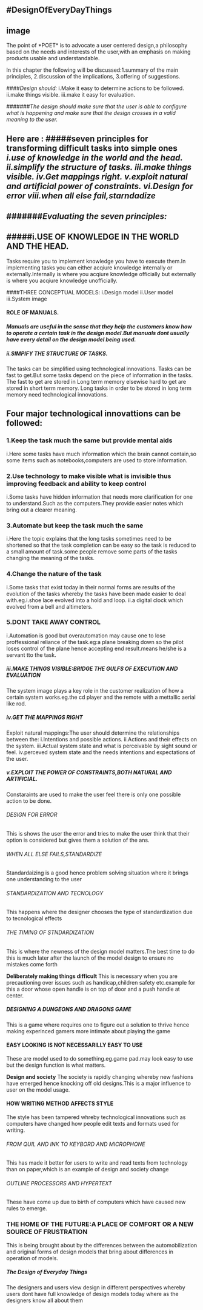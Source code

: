 #DesignOfEveryDayThings
---
image
---
<p>The point of  *POET*  is to advocate a user centered design,a  philosophy based on the needs and interests of the user,with an emphasis on making products usable and understandable.
</p>
In this chapter the following will be discussed:1.summary of the main principles,
                                                   2.discussion of the implications,
                                                   3.offering of suggestions.

####*Design should:*
                    i.Make it easy to determine actions to be followed.
                    ii.make things visible.
                    iii.make it easy for evaluation.
                    
#######*The design should make sure  that the user is able to configure what is happening and make sure that the design crosses in a valid meaning to the user.*

Here are :
#####seven principles for transforming difficult tasks into simple ones
                        *i.use of knowledge in the world and the head.*
                        *ii.simplify the structure of tasks.*
                        *iii.make things visible.*
                        *iv.Get mappings right.*
                        *v.exploit natural and artificial power of constraints.*
                        *vi.Design for error*
                        *viii.when all else fail,starndadize*
---
#######*Evaluating the seven principles:*
---
#####i.USE OF KNOWLEDGE IN THE WORLD AND THE HEAD.
---
Tasks require you to implement knowledge you have to execute them.In implementing tasks you can either acqiure knowledge internally or externally.Internally is where you acqiure knowledge officially but externally is where you acqiure knowledge unofficially.

####THREE CONCEPTUAL MODELS: 
             i.Design model
             ii.User model
             iii.System image
<h4>ROLE OF MANUALS.<h4>
<em>Manuals are useful in the sense that they help the customers know how to operate a certain task in the design model.But manuals dont usually have every detail on the design model being  used.</em>
<h5>ii.SIMPIFY THE STRUCTURE OF TASKS.</h5>
The tasks can be simplified using technological innovations.
Tasks can be fast to get.But some tasks depend on the piece of information in the tasks.
The fast to get are stored in Long term memory elsewise hard to get are  stored in short term memory.
Long tasks in order to be stored in long term memory need technological innovations.
<h2>Four major technological innovattions can be followed:</h2>
<h3>1.Keep the task much the same but provide mental aids</h3>
i.Here some tasks  have much information which the brain cannot contain,so some items such as notebooks,computers are used to store information.
<h3>2.Use technology to make visible what is invisible thus improving feedback  and ability to keep control</h3>
i.Some tasks have hidden information that needs more clarification for one to understand.Such as the computers.They provide easier notes which bring out a clearer meaning.
<h3>3.Automate but keep the task much the same</h3>
i.Here the topic explains that the long tasks sometimes need to be shortened so that the task completion can be easy so the task is reduced  to a small amount of task.some people remove some parts of the tasks changing the meaning of the tasks.
<h3>4.Change the nature of the task</h3>
i.Some tasks that exist today in their normal forms are results of the evolution of the tasks whereby the tasks have been made easier to deal with.eg.i.shoe lace evolved into a hold and loop.
                       ii.a digital clock which evolved from a bell and altimeters.
<h3>5.DONT TAKE AWAY CONTROL</h3>
i.Automation is good but overautomation may cause one to lose proffessional reliance of the task.eg:a plane breaking down so the pilot loses control of the plane hence accepting end result.means he/she is a servant tto the task.
<h5>iii.MAKE THINGS VISIBLE:BRIDGE THE GULFS OF EXECUTION AND EVALUATION</h5>
The system image plays a key role in the customer realization of how a certain system works.eg.the cd player and the remote with a mettallic aerial like rod.
<h5>iv.GET THE MAPPINGS RIGHT</h5>
Exploit natural mappings:The user should determine the relationships between the:
          i.Intentions and possible actions.
          ii.Actions and their effects on the system.
          iii.Actual system state and what is perceivable by sight sound or feel.
          iv.perceved system state and the needs intentions and expectations of the user.
<h5>v.EXPLOIT THE POWER OF CONSTRAINTS,BOTH NATURAL AND ARTIFICIAL.</h5>
Constaraints  are used to make the user feel there is only one possible action to be done.
<h6>DESIGN FOR ERROR</h6> 
This is shows the user the error and tries to make the user think that their option is considered but gives them a  solution of the ans.

<h6>WHEN ALL ELSE FAILS,STANDARDIZE</h6>
Standardaizing is a good  hence problem solving situation where it brings  one understanding to the user

<h6>STANDARDIZATION AND TECNOLOGY</h6>
This happens where the designer chooses the type of standardization due to tecnological effects

<h6>THE TIMING OF STNDARDIZATION</h6>
This is where the newness of the design model matters.The best time to do this is much later after the launch of the model design to ensure no mistakes come forth

<b>Deliberately making things difficult</b>
This is necessary when you are precautioning over issues such as handicap,children safety etc.example for this a door whose open handle is on top of door and a push handle  at center.

<h5>DESIGNING A DUNGEONS AND DRAGONS GAME</h5>
This is a game where requires one to figure out a solution to thrive hence making experinced gamers more intimate about playing the game

<h4>EASY LOOKING IS  NOT NECESSARILLY EASY TO USE</h4>
These are model used to do something.eg.game pad.may look easy to use but the design function is what matters.

<b>Design and society</b>
The society is rapidly changing whereby new fashions have emerged hence knocking off old designs.This is a major influence to user on the model usage.

<h4>HOW WRITING METHOD AFFECTS STYLE</h4>
The style has been tampered whreby technological innovations such as computers have changed how people edit texts and formats used for writing.

<h6>FROM QUIL AND INK TO KEYBORD AND MICROPHONE</h6>
This has made it better for users to write and read texts from technology than on paper,which is an example of design and society  change
<h6>OUTLINE PROCESSORS AND HYPERTEXT</h6>
These have come up due to birth of  computers which have caused new rules to emerge.
<h3>THE HOME OF THE FUTURE:A PLACE OF COMFORT OR A NEW SOURCE OF FRUSTRATION</h3>
This is being brought about by the differences between the automobilization and original forms of design models that bring about differences in operation of models.

<h5>The Design of Everyday Things</h5> 
The designers and users view design in different perspectives whereby users dont have full knowledge of design models today where as the designers know all about them
